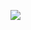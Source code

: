 <p><a href="https://github.com/Moquent/Moquent"> <img src="https://github-readme-stats.vercel.app/api?username=Moquent&amp;show_icons=true&amp;line_height=24&amp;count_private=true&amp;show_icons=true&amp;theme=vue" /></a></p>
<!--
**Moquent/Moquent** is a ✨ _special_ ✨ repository because its `README.md` (this file) appears on your GitHub profile.

Here are some ideas to get you started:

- 🔭 I’m currently working on ...
- 🌱 I’m currently learning ...
- 👯 I’m looking to collaborate on ...
- 🤔 I’m looking for help with ...
- 💬 Ask me about ...
- 📫 How to reach me: ...
- 😄 Pronouns: ...
- ⚡ Fun fact: ...
-->
